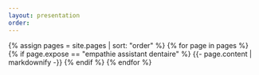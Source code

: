 ```yaml
---
layout: presentation
order: 
---
```


{% assign pages = site.pages | sort: "order" %}
{% for page in pages %}
 {% if page.expose == "empathie assistant dentaire" %}
    {{- page.content | markdownify -}}
  {% endif %}
{% endfor %}
